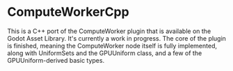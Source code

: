 # ComputeWorkerCpp

This is a C++ port of the ComputeWorker plugin that is available on the Godot Asset Library. It's currently a work in progress. The core of the plugin is finished,
meaning the ComputeWorker node itself is fully implemented, along with UniformSets and the GPUUniform class, and a few of the GPUUniform-derived basic types.

